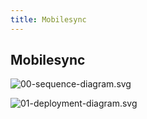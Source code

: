 ```yaml
---
title: Mobilesync
---
```


## Mobilesync

![00-sequence-diagram.svg](/docs.etendo.software/legacy/etendorx/00-sequence-diagram.svg)

![01-deployment-diagram.svg](/docs.etendo.software/legacy/etendorx/01-deployment-diagram.svg)
